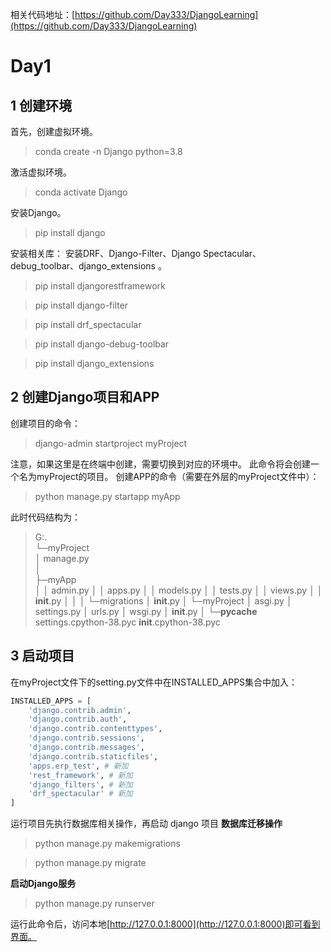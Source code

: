 相关代码地址：[https://github.com/Day333/DjangoLearning](https://github.com/Day333/DjangoLearning)
# Day1
## 1 创建环境
首先，创建虚拟环境。
> conda create -n Django python=3.8

激活虚拟环境。
> conda activate Django

安装Django。
> pip install django

安装相关库：
安装DRF、Django-Filter、Django Spectacular、debug_toolbar、django_extensions 。
> pip install djangorestframework

> pip install django-filter

> pip install drf_spectacular

> pip install django-debug-toolbar

> pip install django_extensions

## 2 创建Django项目和APP
创建项目的命令：
> django-admin startproject myProject

注意，如果这里是在终端中创建，需要切换到对应的环境中。
此命令将会创建一个名为myProject的项目。
创建APP的命令（需要在外层的myProject文件中）：
> python manage.py startapp myApp

此时代码结构为：
> G:.                         
> └─myProject                 
>     │  manage.py            
>     │                       
>     ├─myApp                 
>     │  │  admin.py
>     │  │  apps.py
>     │  │  models.py
>     │  │  tests.py
>     │  │  views.py
>     │  │  __init__.py
>     │  │
>     │  └─migrations
>     │          __init__.py
>     │
>     └─myProject
>         │  asgi.py
>         │  settings.py
>         │  urls.py
>         │  wsgi.py
>         │  __init__.py
>         │
>         └─__pycache__
>                 settings.cpython-38.pyc
>                 __init__.cpython-38.pyc

## 3 启动项目
在myProject文件下的setting.py文件中在INSTALLED_APPS集合中加入：
```python
INSTALLED_APPS = [
    'django.contrib.admin',
    'django.contrib.auth',
    'django.contrib.contenttypes',
    'django.contrib.sessions',
    'django.contrib.messages',
    'django.contrib.staticfiles',
    'apps.erp_test', # 新加
    'rest_framework', # 新加
    'django_filters', # 新加
    'drf_spectacular' # 新加
]
```
运行项目先执行数据库相关操作，再启动 django 项目
**数据库迁移操作**
> python manage.py makemigrations

> python manage.py migrate

**启动Django服务**
> python manage.py runserver

运行此命令后，访问本地[http://127.0.0.1:8000](http://127.0.0.1:8000)即可看到界面。
